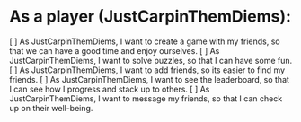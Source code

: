 # As a player (JustCarpinThemDiems):

[ ] As JustCarpinThemDiems, I want to create a game with my friends, so that we can have a good time and enjoy ourselves.
[ ] As JustCarpinThemDiems, I want to solve puzzles, so that I can have some fun.
[ ] As JustCarpinThemDiems, I want to add friends, so its easier to find my friends.
[ ] As JustCarpinThemDiems, I want to see the leaderboard, so that I can see how I progress and stack up to others.
[ ] As JustCarpinThemDiems, I want to message my friends, so that I can check up on their well-being.

